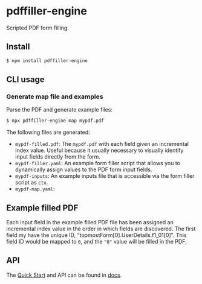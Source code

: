 # pdffiller-engine

Scripted PDF form filling.

## Install

```bash
$ npm install pdffiller-engine
```

## CLI usage

### Generate map file and examples

Parse the PDF and generate example files:

```bash
$ npx pdffiller-engine map mypdf.pdf
```

The following files are generated:

* `mypdf-filled.pdf`: The `mypdf.pdf` with each field given an incremental index value.  Useful because it usually necessary to visually identify input fields directly from the form.
* `mypdf-filler.yaml`: An example form filler script that allows you to dynamically assign values to the PDF form input fields.
* `mypdf-inputs`: An example inputs file that is accessible via the form filler script as `ctx`.
* `mypdf-map.yaml`: 

## Example filled PDF

Each input field in the example filled PDF file has been assigned an incremental index value in the order in which fields are discovered.  The first field my have the unique ID, "topmostForm[0].UserDetails.f1_01[0]".  This field ID would be mapped to `0`, and the `"0"` value will be filled in the PDF.

## API

The [Quick Start](docs/README.md) and API can be found in [docs](docs/API.md).
